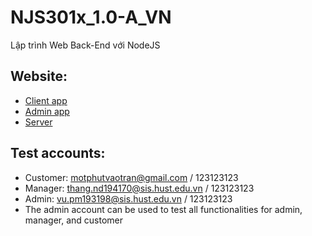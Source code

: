 # NJS301x_1.0-A_VN

Lập trình Web Back-End với NodeJS

## Website:

- [Client app](https://njs301-asm3-client-app.onrender.com)
- [Admin app](https://njs301-asm3-admin-app.onrender.com)
- [Server](https://njs301-asm3-server.onrender.com)

## Test accounts:

- Customer: motphutvaotran@gmail.com / 123123123
- Manager: thang.nd194170@sis.hust.edu.vn / 123123123
- Admin: vu.pm193198@sis.hust.edu.vn / 123123123
- The admin account can be used to test all functionalities for admin, manager, and customer

